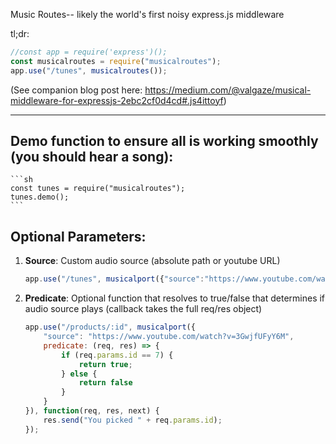 Music Routes-- likely the world's first noisy express.js middleware

tl;dr:
```js
//const app = require('express')();
const musicalroutes = require("musicalroutes");
app.use("/tunes", musicalroutes());
```
(See companion blog post here: https://medium.com/@valgaze/musical-middleware-for-expressjs-2ebc2cf0d4cd#.js4ittoyf)

------

## Demo function to ensure all is working smoothly (you should hear a song):

    ```sh
    const tunes = require("musicalroutes");
    tunes.demo();
    ```


## Optional Parameters:

1. **Source**: Custom audio source (absolute path or youtube URL)

    ```js
    app.use("/tunes", musicalport({"source":"https://www.youtube.com/watch?v=3GwjfUFyY6M"});
    ```

2. **Predicate**: Optional function that resolves to true/false that determines if audio source plays (callback takes the full req/res object)

    ```js
    app.use("/products/:id", musicalport({
        "source": "https://www.youtube.com/watch?v=3GwjfUFyY6M",
        predicate: (req, res) => {
            if (req.params.id == 7) {
                return true;
            } else {
                return false
            }
        }
    }), function(req, res, next) {
        res.send("You picked " + req.params.id);
    });
    ```
